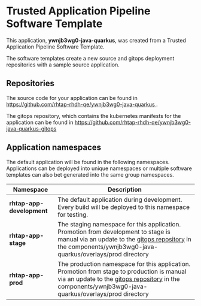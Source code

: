 # Trusted Application Pipeline Software Template

This application, **ywnjb3wg0-java-quarkus**, was created from a Trusted Application Pipeline Software Template.

The software templates create a new source and gitops deployment repositories with a sample source application. 

## Repositories

The source code for your application can be found in [https://github.com/rhtap-rhdh-qe/ywnjb3wg0-java-quarkus ](https://github.com/rhtap-rhdh-qe/ywnjb3wg0-java-quarkus ).
 
The gitops repository, which contains the kubernetes manifests for the application can be found in 
[https://github.com/rhtap-rhdh-qe/ywnjb3wg0-java-quarkus-gitops ](https://github.com/rhtap-rhdh-qe/ywnjb3wg0-java-quarkus-gitops ) 

## Application namespaces 

The default application will be found in the following namespaces. Applications can be deployed into unique namespaces or multiple software templates can also bet generated into the same group namespaces.  

|  Namespace   |  Description   |  
| -------- | -------- |   
| **rhtap-app-development** | The default application during development. Every build will be deployed to this namespace for testing. | 
| **rhtap-app-stage** | The staging namespace for this application. Promotion from development to stage is manual via an update to the [gitops repository](https://github.com/rhtap-rhdh-qe/ywnjb3wg0-java-quarkus-gitops ) in the components/ywnjb3wg0-java-quarkus/overlays/prod directory |  
| **rhtap-app-prod** | The production namespace for this application. Promotion from stage to production is manual via an update to the [gitops repository](https://github.com/rhtap-rhdh-qe/ywnjb3wg0-java-quarkus-gitops ) in the components/ywnjb3wg0-java-quarkus/overlays/prod directory | 